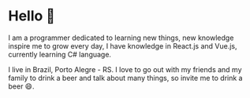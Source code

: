 # Hello 👋

I am a programmer dedicated to learning new things, new knowledge inspire me to grow every day, I have knowledge in React.js and Vue.js, currently learning C# language.

I live in Brazil, Porto Alegre - RS.
I love to go out with my friends and my family to drink a beer and talk about many things, so invite me to drink a beer 😄.

<!--
**FernandoRogelin/FernandoRogelin** is a ✨ _special_ ✨ repository because its `README.md` (this file) appears on your GitHub profile.

Here are some ideas to get you started:

- 🔭 I’m currently working on ...
- 🌱 I’m currently learning ...
- 👯 I’m looking to collaborate on ...
- 🤔 I’m looking for help with ...
- 💬 Ask me about ...
- 📫 How to reach me: ...
- 😄 Pronouns: ...
- ⚡ Fun fact: ...
-->
